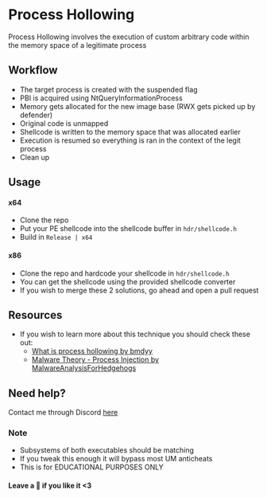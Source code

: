 # Process Hollowing
Process Hollowing involves the execution of custom arbitrary code within the memory space of a legitimate process

## Workflow
- The target process is created with the suspended flag
- PBI is acquired using NtQueryInformationProcess
- Memory gets allocated for the new image base (RWX gets picked up by defender)
- Original code is unmapped
- Shellcode is written to the memory space that was allocated earlier
- Execution is resumed so everything is ran in the context of the legit process
- Clean up

## Usage
#### x64
- Clone the repo
- Put your PE shellcode into the shellcode buffer in `hdr/shellcode.h`
- Build in `Release | x64`

#### x86
- Clone the repo and hardcode your shellcode in `hdr/shellcode.h`
- You can get the shellcode using the provided shellcode converter
- If you wish to merge these 2 solutions, go ahead and open a pull request

## Resources
- If you wish to learn more about this technique you should check these out:
    - [What is process hollowing by bmdyy](https://www.youtube.com/watch?v=aQQT-nYoiJo)
    - [Malware Theory - Process Injection by MalwareAnalysisForHedgehogs](https://www.youtube.com/watch?v=tBR1-1J5Jec)

## Need help?
Contact me through Discord [here](https://hellokittyfan48.github.io/)

### Note
- Subsystems of both executables should be matching
- If you tweak this enough it will bypass most UM anticheats
- This is for EDUCATIONAL PURPOSES ONLY

#### Leave a 🌟 if you like it <3
